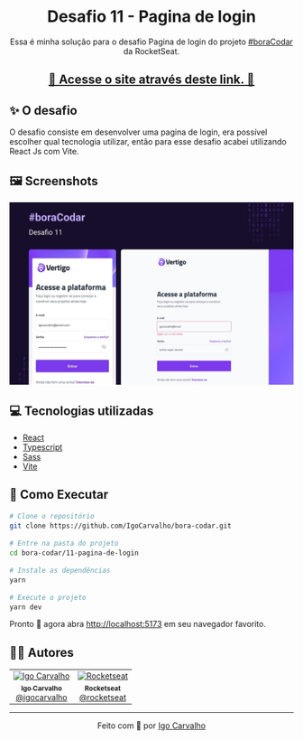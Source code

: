 <h1 align="center">Desafio 11 - Pagina de login</h1>

<p align="center">Essa é minha solução para o desafio Pagina de login do projeto <a href="https://www.rocketseat.com.br/boracodar">#boraCodar</a> da RocketSeat.</p>

<h2 align="center">
  <a href="https://11-boracodar-login-page.vercel.app/">🔹 Acesse o site através deste link. 🔹</a>
</h2>

## :sparkles: O desafio

O desafio consiste em desenvolver uma pagina de login, era possível escolher qual tecnologia utilizar, então para esse desafio acabei utilizando React Js com Vite.

## :framed_picture: Screenshots

![App Preview](./.github/preview.jpg)

## :computer: Tecnologias utilizadas

- [React](https://pt-br.reactjs.org/)
- [Typescript](https://www.typescriptlang.org/)
- [Sass](https://sass-lang.com/)
- [Vite](https://vitejs.dev/)

## :construction_worker: Como Executar

```bash
# Clone o repositório
git clone https://github.com/IgoCarvalho/bora-codar.git
```

```bash
# Entre na pasta do projeto
cd bora-codar/11-pagina-de-login
```

```bash
# Instale as dependências
yarn
```

```bash
# Execute o projeto
yarn dev
```

Pronto :tada: agora abra [http://localhost:5173](http://localhost:5173) em seu navegador favorito.

## :technologist: Autores

<table>
  <tr>
    <td align="center">
      <a href="https://github.com/IgoCarvalho">
        <img src="https://avatars.githubusercontent.com/u/42634011?v=4" width="100px;" alt="Igo Carvalho" />
        <br />
        <sub>
          <b>Igo Carvalho</b>
        </sub>
      </a>
      <br />
      <a href="https://www.linkedin.com/in/igocarvalho/" title="LinkedIn" target="_blank">@igocarvalho</a>
    </td>
    <td align="center">
      <a href="https://github.com/rocketseat/" target="_blank">
        <img src="https://avatars.githubusercontent.com/u/28929274?s=200&v=4" width="100px;" alt="Rocketseat" />
        <br>
        <sub>
          <b>Rocketseat</b>
        </sub>
      </a>
      <br />
      <a href="https://www.rocketseat.com.br/" title="Rocketseat Website" target="_blank">@rocketseat</a>
    </td>
  </tr>
</table>

---

<p align="center">
  Feito com 💜 por <a href="https://github.com/IgoCarvalho">Igo Carvalho</a>
</p>
